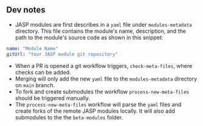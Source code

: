 ## Dev notes

- JASP modules are first describes in a `yaml` file under `modules-metadata` directory. This file contains the module's name, description, and the path to the module's source code as shown in this snippet:

```yaml
name: "Module Name"
gitUrl: "Your JASP module git repository"
```

- When a PR is opened a git workflow triggers, `check-meta-files`, where checks can be added.
- Merging will only add the new `yaml` file to the `modules-metadata` directory on `main` branch.
- To fork and create submodules the workflow `process-new-meta-files` should be triggered manually.
- The `process-new-meta-files` workflow will parse the `yaml` files and create forks of the remote JASP modules locally. It will also add submodules to the the `beta-modules` folder.

